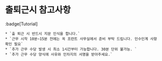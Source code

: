 # 출퇴근시 참고사항
:badge[Tutorial]

```
* `출 퇴근 시 반드시 지문 인식을 합니다.`
* `근무 시작 10분~15분 전에는 꼭 프런트 사무실에서 준비 부탁 드립니다. 인수인계 사항 확인 필요`
* `추가 근무 수당 발생 시 최소 1시간부터 가능합니다. 30분 단위 불가능. `
* `추가 근무 수당 양식에 사유와 인차지의 서명을 받아주세요.`
```